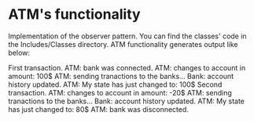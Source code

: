 # ATM's functionality
Implementation of the observer pattern.
You can find the classes' code in the Includes/Classes directory.
ATM functionality generates output like below:

First transaction.
ATM: bank was connected.
ATM: changes to account in amount: 100$
ATM: sending tranactions to the banks...
Bank: account history updated.
ATM: My state has just changed to: 100$
Second transaction.
ATM: changes to account in amount: -20$
ATM: sending tranactions to the banks...
Bank: account history updated.
ATM: My state has just changed to: 80$
ATM: bank was disconnected.
